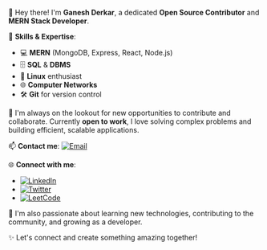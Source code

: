 👋 Hey there! I'm **Ganesh Derkar**, a dedicated **Open Source Contributor** and **MERN Stack Developer**.

🚀 **Skills & Expertise**:
- 💻 **MERN** (MongoDB, Express, React, Node.js)
- 🗄️ **SQL** & **DBMS**
- 🐧 **Linux** enthusiast
- 🌐 **Computer Networks**
- 🛠️ **Git** for version control

🔭 I'm always on the lookout for new opportunities to contribute and collaborate. Currently **open to work**, I love solving complex problems and building efficient, scalable applications.

📫 **Contact me**: [![Email](https://img.shields.io/badge/-Email-red?style=flat&logo=gmail&logoColor=white)](mailto:ganesh.derkar.dev@gmail.com)

🌐 **Connect with me**:
- [![LinkedIn](https://img.shields.io/badge/-LinkedIn-blue?style=flat&logo=linkedin&logoColor=white)](https://linkedin.com/in/ganesh-derkar)
- [![Twitter](https://img.shields.io/badge/-Twitter-blue?style=flat&logo=twitter&logoColor=white)](https://x.com/_GaneshDerkar)
- [![LeetCode](https://img.shields.io/badge/-LeetCode-orange?style=flat&logo=leetcode&logoColor=white)](https://leetcode.com/u/GaneshDev18/)

🌱 I'm also passionate about learning new technologies, contributing to the community, and growing as a developer.

✨ Let's connect and create something amazing together!
